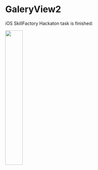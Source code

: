 # GaleryView2
 iOS SkillFactory Hackaton task is finished:
 
 <img src="/readmeImages/demoView.gif" width="33%">

